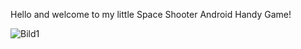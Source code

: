 Hello and welcome to my little Space Shooter Android Handy Game!

![Bild1](https://github.com/user-attachments/assets/b79308dc-d140-4411-9182-dd7a4b1dcb6f)

